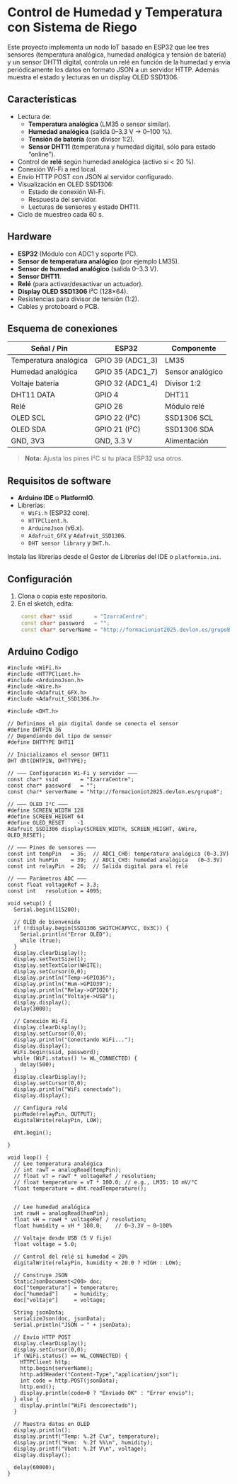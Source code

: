 # Control de Humedad y Temperatura con Sistema de Riego

Este proyecto implementa un nodo IoT basado en ESP32 que lee tres sensores (temperatura analógica, humedad analógica y tensión de batería) y un sensor DHT11 digital, controla un relé en función de la humedad y envía periódicamente los datos en formato JSON a un servidor HTTP. Además muestra el estado y lecturas en un display OLED SSD1306.

## Características

- Lectura de:
  - **Temperatura analógica** (LM35 o sensor similar).
  - **Humedad analógica** (salida 0–3.3 V → 0–100 %).
  - **Tensión de batería** (con divisor 1:2).
  - **Sensor DHT11** (temperatura y humedad digital, sólo para estado “online”).
- Control de **relé** según humedad analógica (activo si < 20 %).
- Conexión Wi-Fi a red local.
- Envío HTTP POST con JSON al servidor configurado.
- Visualización en OLED SSD1306:
  - Estado de conexión Wi-Fi.
  - Respuesta del servidor.
  - Lecturas de sensores y estado DHT11.
- Ciclo de muestreo cada 60 s.

## Hardware

- **ESP32** (Módulo con ADC1 y soporte I²C).
- **Sensor de temperatura analógico** (por ejemplo LM35).
- **Sensor de humedad analógico** (salida 0–3.3 V).
- **Sensor DHT11**.
- **Relé** (para activar/desactivar un actuador).
- **Display OLED SSD1306** I²C (128×64).
- Resistencias para divisor de tensión (1:2).
- Cables y protoboard o PCB.

## Esquema de conexiones

| Señal / Pin           | ESP32        | Componente         |
|-----------------------|--------------|--------------------|
| Temperatura analógica | GPIO 39 (ADC1_3) | LM35              |
| Humedad analógica     | GPIO 35 (ADC1_7) | Sensor analógico  |
| Voltaje batería       | GPIO 32 (ADC1_4) | Divisor 1:2       |
| DHT11 DATA            | GPIO 4       | DHT11              |
| Relé                  | GPIO 26      | Módulo relé        |
| OLED SCL              | GPIO 22 (I²C) | SSD1306 SCL       |
| OLED SDA              | GPIO 21 (I²C) | SSD1306 SDA       |
| GND, 3V3              | GND, 3.3 V   | Alimentación       |

> **Nota:** Ajusta los pines I²C si tu placa ESP32 usa otros.

## Requisitos de software

- **Arduino IDE** o **PlatformIO**.
- Librerías:
  - `WiFi.h` (ESP32 core).
  - `HTTPClient.h`.
  - `ArduinoJson` (v6.x).
  - `Adafruit_GFX` y `Adafruit_SSD1306`.
  - `DHT sensor library` y `DHT.h`.

Instala las librerías desde el Gestor de Librerías del IDE o `platformio.ini`.

## Configuración

1. Clona o copia este repositorio.
2. En el sketch, edita:
   ```cpp
    const char* ssid       = "IzarraCentre";
    const char* password   = "";
    const char* serverName = "http://formacioniot2025.devlon.es/grupo8";
    ```
 ## Arduino Codigo
```arduino
#include <WiFi.h>
#include <HTTPClient.h>
#include <ArduinoJson.h>
#include <Wire.h>
#include <Adafruit_GFX.h>
#include <Adafruit_SSD1306.h>

#include <DHT.h>
 
// Definimos el pin digital donde se conecta el sensor
#define DHTPIN 36
// Dependiendo del tipo de sensor
#define DHTTYPE DHT11
 
// Inicializamos el sensor DHT11
DHT dht(DHTPIN, DHTTYPE);

// ——— Configuración Wi-Fi y servidor ———
const char* ssid       = "IzarraCentre";
const char* password   = "";
const char* serverName = "http://formacioniot2025.devlon.es/grupo8";

// ——— OLED I²C ———
#define SCREEN_WIDTH 128
#define SCREEN_HEIGHT 64
#define OLED_RESET    -1
Adafruit_SSD1306 display(SCREEN_WIDTH, SCREEN_HEIGHT, &Wire, OLED_RESET);

// ——— Pines de sensores ———
const int tempPin   = 36;  // ADC1_CH0: temperatura analógica (0–3.3V)
const int humPin    = 39;  // ADC1_CH3: humedad analógica   (0–3.3V)
const int relayPin  = 26;  // Salida digital para el relé

// ——— Parámetros ADC ———
const float voltageRef = 3.3;
const int   resolution = 4095;

void setup() {
  Serial.begin(115200);

  // OLED de bienvenida
  if (!display.begin(SSD1306_SWITCHCAPVCC, 0x3C)) {
    Serial.println("Error OLED");
    while (true);
  }
  display.clearDisplay();
  display.setTextSize(1);
  display.setTextColor(WHITE);
  display.setCursor(0,0);
  display.println("Temp->GPIO36");
  display.println("Hum->GPIO39");
  display.println("Relay->GPIO26");
  display.println("Voltaje->USB");
  display.display();
  delay(3000);

  // Conexión Wi-Fi
  display.clearDisplay();
  display.setCursor(0,0);
  display.println("Conectando WiFi...");
  display.display();
  WiFi.begin(ssid, password);
  while (WiFi.status() != WL_CONNECTED) {
    delay(500);
  }
  display.clearDisplay();
  display.setCursor(0,0);
  display.println("WiFi conectado");
  display.display();

  // Configura relé
  pinMode(relayPin, OUTPUT);
  digitalWrite(relayPin, LOW);

  dht.begin();

}

void loop() {
  // Lee temperatura analógica
  // int rawT = analogRead(tempPin);
  // float vT = rawT * voltageRef / resolution;
  // float temperature = vT * 100.0; // e.g., LM35: 10 mV/°C
  float temperature = dht.readTemperature();


  // Lee humedad analógica
  int rawH = analogRead(humPin);
  float vH = rawH * voltageRef / resolution;
  float humidity = vH * 100.0;    // 0–3.3V → 0–100%

  // Voltaje desde USB (5 V fijo)
  float voltage = 5.0;

  // Control del relé si humedad < 20%
  digitalWrite(relayPin, humidity < 20.0 ? HIGH : LOW);

  // Construye JSON
  StaticJsonDocument<200> doc;
  doc["temperatura"] = temperature;
  doc["humedad"]     = humidity;
  doc["voltaje"]     = voltage;

  String jsonData;
  serializeJson(doc, jsonData);
  Serial.println("JSON → " + jsonData);

  // Envío HTTP POST
  display.clearDisplay();
  display.setCursor(0,0);
  if (WiFi.status() == WL_CONNECTED) {
    HTTPClient http;
    http.begin(serverName);
    http.addHeader("Content-Type","application/json");
    int code = http.POST(jsonData);
    http.end();
    display.println(code>0 ? "Enviado OK" : "Error envio");
  } else {
    display.println("WiFi desconectado");
  }

  // Muestra datos en OLED
  display.println();
  display.printf("Temp: %.2f C\n", temperature);
  display.printf("Hum:  %.2f %%\n", humidity);
  display.printf("Vbat: %.2f V\n", voltage);
  display.display();

  delay(60000);
}
```
